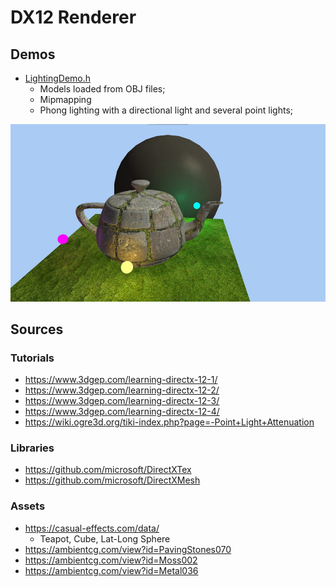 # DX12 Renderer

## Demos

- [LightingDemo.h](./DX12Renderer/LightingDemo/LightingDemo.h)
  - Models loaded from OBJ files;
  - Mipmapping
  - Phong lighting with a directional light and several point lights;

![Lighting Demo Screenshot](./Screenshots/LightingDemo.jpg)

## Sources

### Tutorials

- https://www.3dgep.com/learning-directx-12-1/
- https://www.3dgep.com/learning-directx-12-2/
- https://www.3dgep.com/learning-directx-12-3/
- https://www.3dgep.com/learning-directx-12-4/
- https://wiki.ogre3d.org/tiki-index.php?page=-Point+Light+Attenuation

### Libraries

- https://github.com/microsoft/DirectXTex
- https://github.com/microsoft/DirectXMesh

### Assets

- https://casual-effects.com/data/
  - Teapot, Cube, Lat-Long Sphere
- https://ambientcg.com/view?id=PavingStones070
- https://ambientcg.com/view?id=Moss002
- https://ambientcg.com/view?id=Metal036
